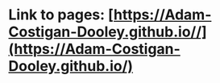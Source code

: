 # Link to pages: [https://Adam-Costigan-Dooley.github.io//](https://Adam-Costigan-Dooley.github.io/)
